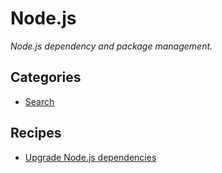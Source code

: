 # Node.js

_Node.js dependency and package management._

## Categories

* [Search](/reference/recipes/nodejs/search)

## Recipes

* [Upgrade Node.js dependencies](./upgradedependencyversion.md)



